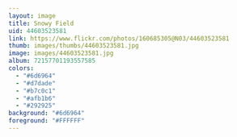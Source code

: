```yaml
---
layout: image
title: Snowy Field
uid: 44603523581
link: https://www.flickr.com/photos/160685305@N03/44603523581
thumb: images/thumbs/44603523581.jpg
image: images/44603523581.jpg
album: 72157701193557585
colors: 
  - "#6d6964"
  - "#d7dade"
  - "#b7c0c1"
  - "#afb1b6"
  - "#292925"
background: "#6d6964"
foreground: "#FFFFFF"
---
```


